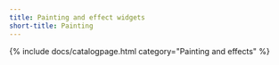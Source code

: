 ```yaml
---
title: Painting and effect widgets
short-title: Painting
---
```

{% include docs/catalogpage.html category="Painting and effects" %}
